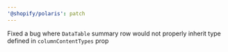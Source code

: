 ```yaml
---
'@shopify/polaris': patch
---
```


Fixed a bug where `DataTable` summary row would not properly inherit type defined in `columnContentTypes` prop
